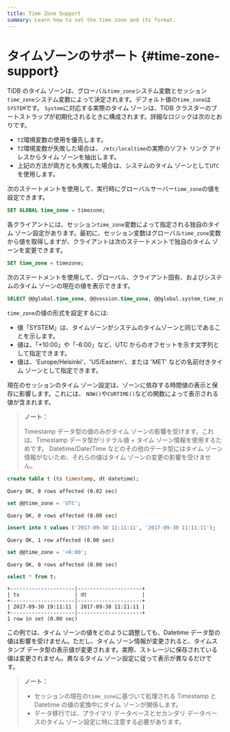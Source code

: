 ```yaml
---
title: Time Zone Support
summary: Learn how to set the time zone and its format.
---
```


# タイムゾーンのサポート {#time-zone-support}

TiDB のタイム ゾーンは、グローバル`time_zone`システム変数とセッション`time_zone`システム変数によって決定されます。デフォルト値の`time_zone`は`SYSTEM`です。 `System`に対応する実際のタイム ゾーンは、TiDB クラスターのブートストラップが初期化されるときに構成されます。詳細なロジックは次のとおりです。

-   `TZ`環境変数の使用を優先します。
-   `TZ`環境変数が失敗した場合は、 `/etc/localtime`の実際のソフト リンク アドレスからタイム ゾーンを抽出します。
-   上記の方法が両方とも失敗した場合は、システムのタイム ゾーンとして`UTC`を使用します。

次のステートメントを使用して、実行時にグローバルサーバー`time_zone`の値を設定できます。


```sql
SET GLOBAL time_zone = timezone;
```

各クライアントには、セッション`time_zone`変数によって指定される独自のタイム ゾーン設定があります。最初に、セッション変数はグローバル`time_zone`変数から値を取得しますが、クライアントは次のステートメントで独自のタイム ゾーンを変更できます。


```sql
SET time_zone = timezone;
```

次のステートメントを使用して、グローバル、クライアント固有、およびシステムのタイム ゾーンの現在の値を表示できます。


```sql
SELECT @@global.time_zone, @@session.time_zone, @@global.system_time_zone;
```

`time_zone`の値の形式を設定するには:

-   値「SYSTEM」は、タイムゾーンがシステムのタイムゾーンと同じであることを示します。
-   値は、「+10:00」や「-6:00」など、UTC からのオフセットを示す文字列として指定できます。
-   値は、&#39;Europe/Helsinki&#39;、&#39;US/Eastern&#39;、または &#39;MET&#39; などの名前付きタイム ゾーンとして指定できます。

現在のセッションのタイム ゾーン設定は、ゾーンに依存する時間値の表示と保存に影響します。これには、 `NOW()`や`CURTIME()`などの関数によって表示される値が含まれます。

> **ノート：**
>
> Timestamp データ型の値のみがタイム ゾーンの影響を受けます。これは、Timestamp データ型がリテラル値 + タイム ゾーン情報を使用するためです。 Datetime/Date/Time などのその他のデータ型にはタイム ゾーン情報がないため、それらの値はタイム ゾーンの変更の影響を受けません。


```sql
create table t (ts timestamp, dt datetime);
```

```
Query OK, 0 rows affected (0.02 sec)
```


```sql
set @@time_zone = 'UTC';
```

```
Query OK, 0 rows affected (0.00 sec)
```


```sql
insert into t values ('2017-09-30 11:11:11', '2017-09-30 11:11:11');
```

```
Query OK, 1 row affected (0.00 sec)
```


```sql
set @@time_zone = '+8:00';
```

```
Query OK, 0 rows affected (0.00 sec)
```


```sql
select * from t;
```

```
+---------------------|---------------------+
| ts                  | dt                  |
+---------------------|---------------------+
| 2017-09-30 19:11:11 | 2017-09-30 11:11:11 |
+---------------------|---------------------+
1 row in set (0.00 sec)
```

この例では、タイム ゾーンの値をどのように調整しても、Datetime データ型の値は影響を受けません。ただし、タイム ゾーン情報が変更されると、タイムスタンプ データ型の表示値が変更されます。実際、ストレージに保存されている値は変更されません。異なるタイム ゾーン設定に従って表示が異なるだけです。

> **ノート：**
>
> -   セッションの現在の`time_zone`に基づいて処理される Timestamp と Datetime の値の変換中にタイム ゾーンが関係します。
> -   データ移行では、プライマリ データベースとセカンダリ データベースのタイム ゾーン設定に特に注意する必要があります。
